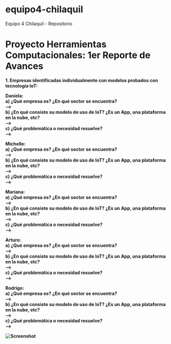 # equipo4-chilaquil
Equipo 4 Chilaquil - Repositorio

# Proyecto Herramientas Computacionales: 1er Reporte de Avances


<b>1. Empresas identificadas individualmente con modelos probados con tecnología IoT:
        
Daniela: <b/>   
    <b> a) ¿Qué empresa es? ¿En qué sector se encuentra? <b/>  
            -->  
    <b> b) ¿En qué consiste su modelo de uso de IoT? ¿Es un App, una plataforma en la nube, etc? <b/>  
            -->  
    <b> c) ¿Qué problemática o necesidad resuelve? <b/>  
            -->    
            
<b> Michelle: <b/>  
    <b> a) ¿Qué empresa es? ¿En qué sector se encuentra? <b/>  
            -->  
    <b> b) ¿En qué consiste su modelo de uso de IoT? ¿Es un App, una plataforma en la nube, etc? <b/>  
            -->  
    <b> c) ¿Qué problemática o necesidad resuelve? <b/>  
            -->   
            
<b> Mariana: <b/>  
    <b> a) ¿Qué empresa es? ¿En qué sector se encuentra? <b/>  
            -->  
    <b> b) ¿En qué consiste su modelo de uso de IoT? ¿Es un App, una plataforma en la nube, etc? <b/>  
            -->  
    <b> c) ¿Qué problemática o necesidad resuelve? <b/>  
            -->  
            
<b> Arturo: <b/>  
   <b>  a) ¿Qué empresa es? ¿En qué sector se encuentra? <b/>  
            -->  
    <b> b) ¿En qué consiste su modelo de uso de IoT? ¿Es un App, una plataforma en la nube, etc? <b/>  
            -->  
    <b> c) ¿Qué problemática o necesidad resuelve? <b/>  
            -->  
            
<b> Rodrigo: <b/>  
   <b>  a) ¿Qué empresa es? ¿En qué sector se encuentra? <b/>  
            -->  
    <b> b) ¿En qué consiste su modelo de uso de IoT? ¿Es un App, una plataforma en la nube, etc? <b/>  
            -->  
    <b> c) ¿Qué problemática o necesidad resuelve? <b/>  
            -->  
            
 ![Screenshot](screenshot.png)
            



<b> <b/> 
